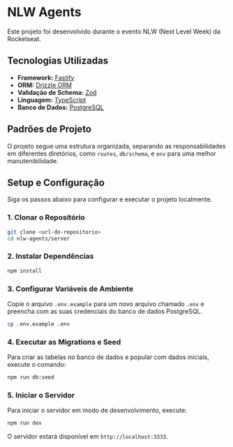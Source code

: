 # NLW Agents

Este projeto foi desenvolvido durante o evento NLW (Next Level Week) da Rocketseat.

## Tecnologias Utilizadas

- **Framework:** [Fastify](https://fastify.dev/)
- **ORM:** [Drizzle ORM](https://orm.drizzle.team/)
- **Validação de Schema:** [Zod](https://zod.dev/)
- **Linguagem:** [TypeScript](https://www.typescriptlang.org/)
- **Banco de Dados:** [PostgreSQL](https://www.postgresql.org/)

## Padrões de Projeto

O projeto segue uma estrutura organizada, separando as responsabilidades em diferentes diretórios, como `routes`, `db/schema`, e `env` para uma melhor manutenibilidade.

## Setup e Configuração

Siga os passos abaixo para configurar e executar o projeto localmente.

### 1. Clonar o Repositório

```bash
git clone <url-do-repositorio>
cd nlw-agents/server
```

### 2. Instalar Dependências

```bash
npm install
```

### 3. Configurar Variáveis de Ambiente

Copie o arquivo `.env.example` para um novo arquivo chamado `.env` e preencha com as suas credenciais do banco de dados PostgreSQL.

```bash
cp .env.example .env
```

### 4. Executar as Migrations e Seed

Para criar as tabelas no banco de dados e popular com dados iniciais, execute o comando:

```bash
npm run db:seed
```

### 5. Iniciar o Servidor

Para iniciar o servidor em modo de desenvolvimento, execute:

```bash
npm run dev
```

O servidor estará disponível em `http://localhost:3333`.
